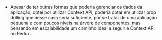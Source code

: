  - Apesar de ter outras formas que poderia gerenciar os dados da aplicação, optei por utilizar Context API, poderia optar em utilizar prop drilling que nesse caso seria suficiente, por se tratar de uma aplicação pequena e com poucos níveis na árvore de componentes, mas pensando em escalabilidade um caminho ideal a seguir é Context API ou Redux.